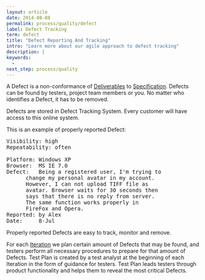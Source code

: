 ```yaml
---
layout: article
date: 2014-08-08
permalink: process/quality/defect
label: Defect Tracking
term: defect
title: "Defect Reporting And Tracking"
intro: "Learn more about our agile approach to defect tracking"
description: |
keywords:
  -
next_step: process/quality
---
```


A Defect is a non-conformance of [Deliverables](/process/warranty/deliverables) to
[Specification](/process/scope/specification). Defects can be found by testers, project team members
or you. No matter who identifies a Defect, it has to be removed.

Defects are stored in Defect Tracking System. Every customer will have access to this online system.

This is an example of properly reported Defect:

<pre>
Visibility: high
Repeatability: often

Platform: Windows XP
Browser:  MS IE 7.0
Defect:   Being a registered user, I'm trying to
      change my personal avatar in my account.
      However, I can not upload TIFF file as
      avatar. Browser waits for 30 seconds then
      says that there is no reply from server.
      The same function works properly in
      FireFox and Opera.
Reported: by Alex
Date:     8-Jul
</pre>

Properly reported Defects are easy to track, monitor and remove.

For each [Iteration](/process/time/iteration) we plan certain amount of Defects that may be found,
and testers perform all necessary procedures to prepare for that amount of Defects. Test Plan is
created by a test analyst at the beginning of each Iteration in the form of guidance for testers.
Test Plan leads testers through product functionality and helps them to reveal the most critical Defects.
